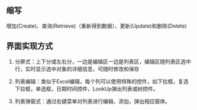 ## 缩写 ##
增加(Create)、查询(Retrieve)（重新得到数据）、更新(Update)和删除(Delete)


## 界面实现方式 ##
  1. 分屏式：上下分或左右分，一边是编辑区一边是列表区，编辑区随列表区选中行，实时显示选中对象的详细信息，可随时修改和保存

  1. 列表编辑：类似于Excel编辑，每个列可以使用特殊的控件，如下拉框，复选下拉框，单选框，日期时间控件，LookUp弹出列表或树控件。

  1. 列表弹窗式：通过右键菜单对列表进行编辑，添加，弹出相应窗体。